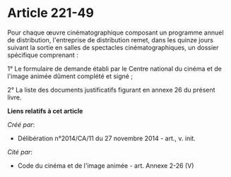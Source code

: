 # Article 221-49

Pour chaque œuvre cinématographique composant un programme annuel de distribution, l'entreprise de distribution remet, dans
les quinze jours suivant la sortie en salles de spectacles cinématographiques, un dossier spécifique comprenant : 

1° Le formulaire de demande établi par le Centre national du cinéma et de l'image animée dûment complété et signé ; 

2° La liste des documents justificatifs figurant en annexe 26 du présent livre.

**Liens relatifs à cet article**

_Créé par_:

  - Délibération n°2014/CA/11 du 27 novembre 2014 - art., v. init.

_Cité par_:

  - Code du cinéma et de l'image animée - art. Annexe 2-26 (V)
